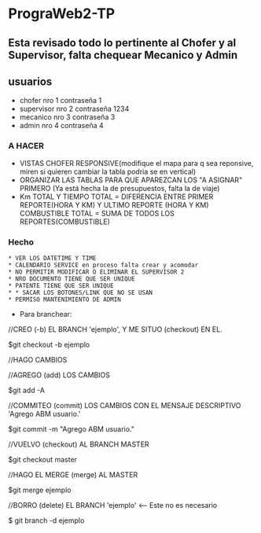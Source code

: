 # PrograWeb2-TP

## Esta revisado todo lo pertinente al Chofer y al Supervisor, falta chequear Mecanico y Admin

## usuarios

* chofer     nro 1 contraseña 1
* supervisor nro 2 contraseña 1234
* mecanico   nro 3 contraseña 3
* admin      nro 4 contraseña 4


### A HACER 

* VISTAS CHOFER RESPONSIVE(modifique el mapa para q sea reponsive, miren si quieren cambiar la tabla podria se en vertical)
* ORGANIZAR LAS TABLAS PARA QUE APAREZCAN LOS "A ASIGNAR" PRIMERO (Ya está hecha la de presupuestos, falta la de viaje)
* Km TOTAL Y TIEMPO TOTAL = DIFERENCIA ENTRE PRIMER REPORTE(HORA Y KM) Y ULTIMO REPORTE (HORA Y KM)
    COMBUSTIBLE TOTAL = SUMA DE TODOS LOS REPORTES(COMBUSTIBLE)

### Hecho
	* VER LOS DATETIME Y TIME
    * CALENDARIO SERVICE en proceso falta crear y acomodar
    * NO PERMITIR MODIFICAR O ELIMINAR EL SUPERVISOR 2
    * NRO DOCUMENTO TIENE QUE SER UNIQUE
    * PATENTE TIENE QUE SER UNIQUE
    * * SACAR LOS BOTONES/LINK QUE NO SE USAN
    * PERMISO MANTENIMIENTO DE ADMIN

* Para branchear:

//CREO (-b) EL BRANCH 'ejemplo', Y ME SITUO (checkout) EN EL.

$git checkout -b ejemplo

//HAGO CAMBIOS

//AGREGO (add) LOS CAMBIOS

$git add -A

//COMMITEO (commit) LOS CAMBIOS CON EL MENSAJE DESCRIPTIVO 'Agrego ABM usuario.'

$git commit -m "Agrego ABM usuario."

//VUELVO (checkout) AL BRANCH MASTER

$git checkout master

//HAGO EL MERGE (merge) AL MASTER

$git merge ejemplo

//BORRO (delete) EL BRANCH 'ejemplo' <-- Este no es necesario

$ git branch -d ejemplo





